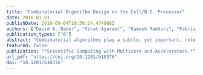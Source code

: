 ```yaml
---
title: "Combinatorial Algorithm Design on the Cell/B.E. Processor"
date: 2010-01-01
publishDate: 2019-09-04T10:56:24.474968Z
authors: ["David A. Bader", "Virat Agarwal", "Kamesh Madduri", "Fabrizio Petrini"]
publication_types: ["6"]
abstract: "Combinatorial algorithms play a subtle, yet important, role in traditional scientific computing. Perhaps the most well-known example is the graph partitioning formulation for load-balanced parallelization of scientific simulations. Partitioning algorithms are typically composed of several combinatorial kernels such as graph coloring, matching, sorting, and permutations. Combinatorial algorithms also appear in auxiliary roles for efficient parallelization of linear algebra, computational physics, and numerical optimization computations. In the last decade or so, the paradigm of data-intensive scientific discovery has significantly altered the landscape of computing. Combinatorial approaches are now at the heart of massive data analysis routines, systems biology, and in general, the study of natural phenomena involving networks and complex interactions."
featured: false
publication: "*Scientific Computing with Multicore and Accelerators.*"
url_pdf: "https://doi.org/10.1201/b10376"
doi: "10.1201/b10376"
---
```


